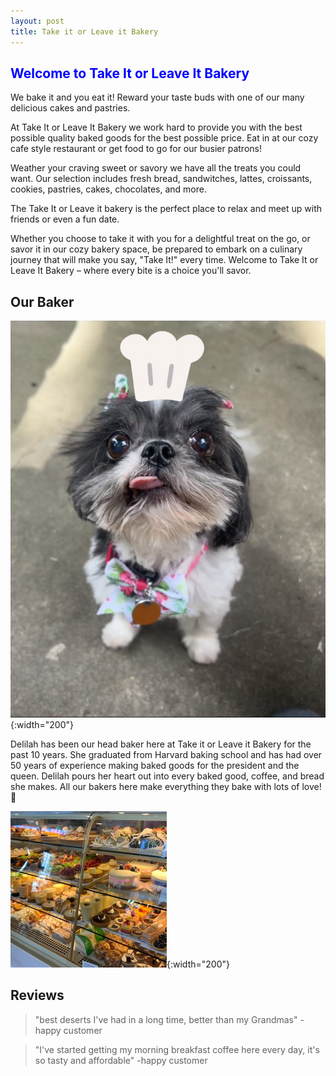 ```yaml
---
layout: post
title: Take it or Leave it Bakery
---
```


## <span style="color:blue">Welcome to Take It or Leave It Bakery</span>

We bake it and you eat it! Reward your taste buds with one of our many delicious cakes and pastries.

At Take It or Leave It Bakery we work hard to provide you with the best possible quality baked goods for the best possible price. Eat in at our cozy cafe style restaurant or get food to go for our busier patrons!

Weather your craving sweet or savory we have all the treats you could want. Our selection includes fresh bread, sandwitches, lattes, croissants, cookies, pastries, cakes, chocolates, and more. 

The Take It or Leave it bakery is the perfect place to relax and meet up with friends or even a fun date. 

Whether you choose to take it with you for a delightful treat on the go, or savor it in our cozy bakery space, be prepared to embark on a culinary journey that will make you say, "Take It!" every time. Welcome to Take It or Leave It Bakery – where every bite is a choice you'll savor.

## <span style="color💙">Our Baker</span>

![logo](./assets/images/IMG_7935.jpg){:width="200"}

Delilah has been our head baker here at Take it or Leave it Bakery for the past 10 years. She graduated from Harvard baking school and has had over 50 years of experience making baked goods for the president and the queen. Delilah pours her heart out into every baked good, coffee, and bread she makes. All our bakers here make everything they bake with lots of love! 💙

![logo](./assets/images/ls.jpg){:width="200"} 



## Reviews

>"best deserts I've had in a long time, better than my Grandmas"
-happy customer

>"I've started getting my morning breakfast coffee here every day, it's so tasty and affordable"
-happy customer




